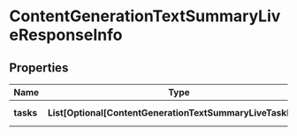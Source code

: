 # ContentGenerationTextSummaryLiveResponseInfo


## Properties

| Name | Type | Description | Notes |
|------------ | ------------- | ------------- | -------------|
**tasks** | **List[Optional[ContentGenerationTextSummaryLiveTaskInfo]]** | array of tasks |[optional]|
